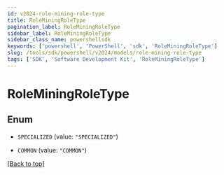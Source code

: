 ```yaml
---
id: v2024-role-mining-role-type
title: RoleMiningRoleType
pagination_label: RoleMiningRoleType
sidebar_label: RoleMiningRoleType
sidebar_class_name: powershellsdk
keywords: ['powershell', 'PowerShell', 'sdk', 'RoleMiningRoleType'] 
slug: /tools/sdk/powershell/v2024/models/role-mining-role-type
tags: ['SDK', 'Software Development Kit', 'RoleMiningRoleType']
---
```



# RoleMiningRoleType

## Enum


* `SPECIALIZED` (value: `"SPECIALIZED"`)

* `COMMON` (value: `"COMMON"`)


[[Back to top]](#) 

